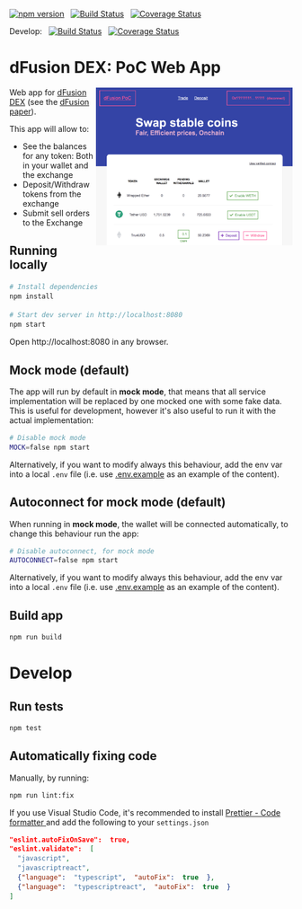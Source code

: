 [![npm version](https://img.shields.io/npm/v/@gnosis.pm/dex-react.svg?style=flat)](https://npmjs.org/package/@gnosis.pm/dex-react 'View this project on npm')
&nbsp;
[![Build Status](https://travis-ci.org/gnosis/dex-react.svg?branch=develop)](https://travis-ci.org/gnosis/dex-react)
&nbsp;
[![Coverage Status](https://coveralls.io/repos/github/gnosis/dex-react/badge.svg?branch=master)](https://coveralls.io/github/gnosis/dex-react?branch=master)

Develop:
&nbsp;
[![Build Status](https://travis-ci.org/gnosis/dex-react.svg?branch=master)](https://travis-ci.org/gnosis/dex-react)
&nbsp;
[![Coverage Status](https://coveralls.io/repos/github/gnosis/dex-react/badge.svg?branch=master)](https://coveralls.io/github/gnosis/dex-react?branch=develop)

# dFusion DEX: PoC Web App

<img align="right" width="350" src="./docs/screenshot.png">

Web app for [dFusion DEX](https://github.com/gnosis/dex-contracts) (see the [dFusion paper](https://github.com/gnosis/dex-research/blob/master/dFusion/dfusion.v1.pdf)).

This app will allow to:

- See the balances for any token: Both in your wallet and the exchange
- Deposit/Withdraw tokens from the exchange
- Submit sell orders to the Exchange

## Running locally

```bash
# Install dependencies
npm install

# Start dev server in http://localhost:8080
npm start
```

Open http://localhost:8080 in any browser.

## Mock mode (default)

The app will run by default in **mock mode**, that means that all service implementation will be replaced by one mocked one with some fake data. This is useful for development, however it's also useful to run it with the actual implementation:

```bash
# Disable mock mode
MOCK=false npm start
```

Alternatively, if you want to modify always this behaviour, add the env var into a local `.env` file (i.e. use [.env.example](.env.example) as an example of the content).

## Autoconnect for mock mode (default)

When running in **mock mode**, the wallet will be connected automatically, to change this behaviour run the app:

```bash
# Disable autoconnect, for mock mode
AUTOCONNECT=false npm start
```

Alternatively, if you want to modify always this behaviour, add the env var into a local `.env` file (i.e. use [.env.example](.env.example) as an example of the content).

## Build app

```bash
npm run build
```

# Develop

## Run tests

```bash
npm test
```

## Automatically fixing code

Manually, by running:

```bash
npm run lint:fix
```

If you use Visual Studio Code, it's recommended to install [Prettier - Code formatter
](https://marketplace.visualstudio.com/items?itemName=esbenp.prettier-vscode) and add the following to your `settings.json`

```json
"eslint.autoFixOnSave":  true,
"eslint.validate":  [
  "javascript",
  "javascriptreact",
  {"language":  "typescript",  "autoFix":  true  },
  {"language":  "typescriptreact",  "autoFix":  true  }
]
```

